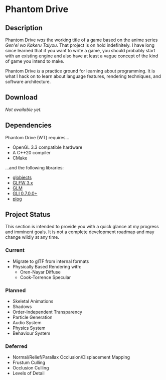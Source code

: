 Phantom Drive
=============

Description
-----------

Phantom Drive *was* the working title of a game based on the anime
series *Gen'ei wo Kakeru Taiyou*. That project is on hold indefinitely. I have
long since learned that if you want to write a game, you should probably start
with an existing engine and also have at least a vague concept of the kind of
game you intend to make.

Phantom Drive *is* a practice ground for learning about programming. It is
what I hack on to learn about language features, rendering techniques, and
software architecture.

Download
--------

*Not available yet.*

Dependencies
------------

Phantom Drive (WT) requires...

*   OpenGL 3.3 compatible hardware
*   A C++20 compiler
*   CMake

...and the following libraries:

*   [globjects](https://github.com/cginternals/globjects)
*   [GLFW 3.x](http://www.glfw.org/)
*   [GLM](http://glm.g-truc.net/)
*   [GLI 0.7.0.0+](http://gli.g-truc.net/)
*   [plog](https://github.com/SergiusTheBest/plog)

Project Status
--------------

This section is intended to provide you with a quick glance at my progress and 
imminent goals. It is not a complete development roadmap and may change wildly
at any time.

### Current

*   Migrate to glTF from internal formats
*   Physically Based Rendering with:
    *   Oren-Nayar Diffuse
    *   Cook-Torrence Specular

### Planned

*   Skeletal Animations
*   Shadows
*   Order-Independent Transparency
*   Particle Generation
*   Audio System
*   Physics System
*   Behaviour System

### Deferred

*   Normal/Relief/Parallax Occlusion/Displacement Mapping
*   Frustum Culling
*   Occlusion Culling
*   Levels of Detail
